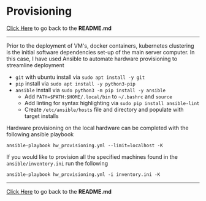 # Provisioning

[Click Here](../README.md) to go back to the **README.md**

---

Prior to the deployment of VM's, docker containers, kubernetes clustering is the initial software dependencies set-up of the main server computer. In this case, I have used Ansible to automate hardware provisioning to streamline deployment

- `git` with ubuntu install via `sudo apt install -y git`
- `pip` install via `sudo apt install -y python3-pip`
- `ansible` install via `sudo python3 -m pip install -y ansible`
  - Add `PATH=$PATH:$HOME/.local/bin` to `~/.bashrc` and `source`
  - Add linting for syntax highlighting via `sudo pip install ansible-lint`
  - Create `/etc/ansible/hosts` file and directory and populate with target installs

Hardware provisioning on the local hardware can be completed with the following ansible playbook

    ansible-playbook hw_provisioning.yml --limit=localhost -K

If you would like to provision all the specified machines found in the `ansible/inventory.ini` run the following

    ansible-playbook hw_provisioning.yml -i inventory.ini -K

---

[Click Here](../README.md) to go back to the **README.md**
